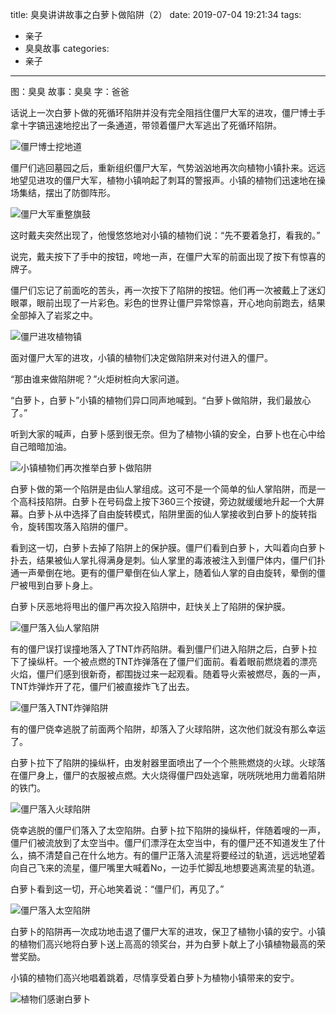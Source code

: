 title: 臭臭讲讲故事之白萝卜做陷阱（2）
date: 2019-07-04 19:21:34
tags:
- 亲子
- 臭臭故事
categories:
- 亲子
---

图：臭臭
故事：臭臭
字：爸爸

话说上一次白萝卜做的死循环陷阱并没有完全阻挡住僵尸大军的进攻，僵尸博士手拿十字镐迅速地挖出了一条通道，带领着僵尸大军逃出了死循环陷阱。

![僵尸博士挖地道](/images/story-with-chouchou-13/20190704192454.jpg)

僵尸们逃回墓园之后，重新组织僵尸大军，气势汹汹地再次向植物小镇扑来。远远地望见进攻的僵尸大军，植物小镇响起了刺耳的警报声。小镇的植物们迅速地在操场集结，摆出了防御阵形。

![僵尸大军重整旗鼓](/images/story-with-chouchou-13/20190704192530.jpg)

这时戴夫突然出现了，他慢悠悠地对小镇的植物们说：“先不要着急打，看我的。”

说完，戴夫按下了手中的按钮，咵地一声，在僵尸大军的前面出现了按下有惊喜的牌子。

僵尸们忘记了前面吃的苦头，再一次按下了陷阱的按钮。他们再一次被戴上了迷幻眼罩，眼前出现了一片彩色。彩色的世界让僵尸异常惊喜，开心地向前跑去，结果全部掉入了岩浆之中。

![僵尸进攻植物镇](/images/story-with-chouchou-13/20190704192522.jpg)

面对僵尸大军的进攻，小镇的植物们决定做陷阱来对付进入的僵尸。

“那由谁来做陷阱呢？”火炬树桩向大家问道。

“白萝卜，白萝卜”小镇的植物们异口同声地喊到。“白萝卜做陷阱，我们最放心了。”

听到大家的喊声，白萝卜感到很无奈。但为了植物小镇的安全，白萝卜也在心中给自己暗暗加油。

![小镇植物们再次推举白萝卜做陷阱](/images/story-with-chouchou-13/20190704192553.jpg)

白萝卜做的第一个陷阱是由仙人掌组成。这可不是一个简单的仙人掌陷阱，而是一个高科技陷阱。白萝卜在号码盘上按下360三个按键，旁边就缓缓地升起一个大屏幕。白萝卜从中选择了自由旋转模式，陷阱里面的仙人掌接收到白萝卜的旋转指令，旋转围攻落入陷阱的僵尸。

看到这一切，白萝卜去掉了陷阱上的保护膜。僵尸们看到白萝卜，大叫着向白萝卜扑去，结果被仙人掌扎得满身是刺。仙人掌里的毒液被注入到僵尸体内，僵尸们扑通一声晕倒在地。更有的僵尸晕倒在仙人掌上，随着仙人掌的自由旋转，晕倒的僵尸被甩到白萝卜身上。

白萝卜厌恶地将甩出的僵尸再次投入陷阱中，赶快关上了陷阱的保护膜。

![僵尸落入仙人掌陷阱](/images/story-with-chouchou-13/20190704192606.jpg)

有的僵尸误打误撞地落入了TNT炸药陷阱。看到僵尸们进入陷阱之后，白萝卜拉下了操纵杆。一个被点燃的TNT炸弹落在了僵尸们面前。看着眼前燃烧着的漂亮火焰，僵尸们感到很新奇，都围拢过来一起观看。随着导火索被燃尽，轰的一声，TNT炸弹炸开了花，僵尸们被直接炸飞了出去。

![僵尸落入TNT炸弹陷阱](/images/story-with-chouchou-13/20190704192539.jpg)

有的僵尸侥幸逃脱了前面两个陷阱，却落入了火球陷阱，这次他们就没有那么幸运了。

白萝卜拉下了陷阱的操纵杆，由发射器里面喷出了一个个熊熊燃烧的火球。火球落在僵尸身上，僵尸的衣服被点燃。大火烧得僵尸四处逃窜，咣咣咣地用力凿着陷阱的铁门。

![僵尸落入火球陷阱](/images/story-with-chouchou-13/20190704192546.jpg)

侥幸逃脱的僵尸们落入了太空陷阱。白萝卜拉下陷阱的操纵杆，伴随着嗖的一声，僵尸们被流放到了太空当中。僵尸们漂浮在太空当中，有的僵尸还不知道发生了什么，搞不清楚自己在什么地方。有的僵尸正落入流星将要经过的轨道，远远地望着向自己飞来的流星，僵尸嘴里大喊着No，一边手忙脚乱地想要逃离流星的轨道。

白萝卜看到这一切，开心地笑着说：“僵尸们，再见了。”

![僵尸落入太空陷阱](/images/story-with-chouchou-13/20190704192614.jpg)

白萝卜的陷阱再一次成功地击退了僵尸大军的进攻，保卫了植物小镇的安宁。小镇的植物们高兴地将白萝卜送上高高的领奖台，并为白萝卜献上了小镇植物最高的荣誉奖励。

小镇的植物们高兴地唱着跳着，尽情享受着白萝卜为植物小镇带来的安宁。

![植物们感谢白萝卜](/images/story-with-chouchou-13/20190704192515.jpg)